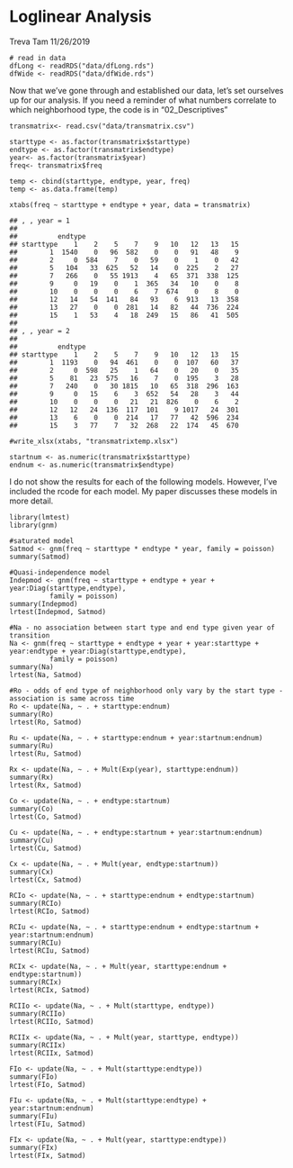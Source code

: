 Loglinear Analysis
================
Treva Tam
11/26/2019

    # read in data
    dfLong <- readRDS("data/dfLong.rds")
    dfWide <- readRDS("data/dfWide.rds")

Now that we’ve gone through and established our data, let’s set
ourselves up for our analysis. If you need a reminder of what numbers
correlate to which neighborhood type, the code is in “02\_Descriptives”

    transmatrix<- read.csv("data/transmatrix.csv")

    starttype <- as.factor(transmatrix$starttype)
    endtype <- as.factor(transmatrix$endtype)
    year<- as.factor(transmatrix$year)
    freq<- transmatrix$freq

    temp <- cbind(starttype, endtype, year, freq)
    temp <- as.data.frame(temp)

    xtabs(freq ~ starttype + endtype + year, data = transmatrix)

    ## , , year = 1
    ## 
    ##          endtype
    ## starttype    1    2    5    7    9   10   12   13   15
    ##        1  1540    0   96  582    0    0   91   48    9
    ##        2     0  584    7    0   59    0    1    0   42
    ##        5   104   33  625   52   14    0  225    2   27
    ##        7   266    0   55 1913    4   65  371  338  125
    ##        9     0   19    0    1  365   34   10    0    8
    ##        10    0    0    0    6    7  674    0    8    0
    ##        12   14   54  141   84   93    6  913   13  358
    ##        13   27    0    0  281   14   82   44  736  224
    ##        15    1   53    4   18  249   15   86   41  505
    ## 
    ## , , year = 2
    ## 
    ##          endtype
    ## starttype    1    2    5    7    9   10   12   13   15
    ##        1  1193    0   94  461    0    0  107   60   37
    ##        2     0  598   25    1   64    0   20    0   35
    ##        5    81   23  575   16    7    0  195    3   28
    ##        7   240    0   30 1815   10   65  318  296  163
    ##        9     0   15    6    3  652   54   28    3   44
    ##        10    0    0    0   21   21  826    0    6    2
    ##        12   12   24  136  117  101    9 1017   24  301
    ##        13    6    0    0  214   17   77   42  596  234
    ##        15    3   77    7   32  268   22  174   45  670

    #write_xlsx(xtabs, "transmatrixtemp.xlsx")

    startnum <- as.numeric(transmatrix$starttype)
    endnum <- as.numeric(transmatrix$endtype)

I do not show the results for each of the following models. However,
I’ve included the rcode for each model. My paper discusses these models
in more detail.

    library(lmtest)
    library(gnm)

    #saturated model
    Satmod <- gnm(freq ~ starttype * endtype * year, family = poisson)
    summary(Satmod)

    #Quasi-independence model
    Indepmod <- gnm(freq ~ starttype + endtype + year + year:Diag(starttype,endtype),
              family = poisson)
    summary(Indepmod)
    lrtest(Indepmod, Satmod)

    #Na - no association between start type and end type given year of transition
    Na <- gnm(freq ~ starttype + endtype + year + year:starttype + year:endtype + year:Diag(starttype,endtype),
              family = poisson)
    summary(Na)
    lrtest(Na, Satmod)

    #Ro - odds of end type of neighborhood only vary by the start type - association is same across time
    Ro <- update(Na, ~ . + starttype:endnum)
    summary(Ro)
    lrtest(Ro, Satmod)

    Ru <- update(Na, ~ . + starttype:endnum + year:startnum:endnum)
    summary(Ru)
    lrtest(Ru, Satmod)

    Rx <- update(Na, ~ . + Mult(Exp(year), starttype:endnum))
    summary(Rx)
    lrtest(Rx, Satmod)

    Co <- update(Na, ~ . + endtype:startnum)
    summary(Co)
    lrtest(Co, Satmod)

    Cu <- update(Na, ~ . + endtype:startnum + year:startnum:endnum)
    summary(Cu)
    lrtest(Cu, Satmod)

    Cx <- update(Na, ~ . + Mult(year, endtype:startnum))
    summary(Cx)
    lrtest(Cx, Satmod)

    RCIo <- update(Na, ~ . + starttype:endnum + endtype:startnum)
    summary(RCIo)
    lrtest(RCIo, Satmod)

    RCIu <- update(Na, ~ . + starttype:endnum + endtype:startnum + year:startnum:endnum)
    summary(RCIu)
    lrtest(RCIu, Satmod)

    RCIx <- update(Na, ~ . + Mult(year, starttype:endnum + endtype:startnum))
    summary(RCIx)
    lrtest(RCIx, Satmod)

    RCIIo <- update(Na, ~ . + Mult(starttype, endtype))
    summary(RCIIo)
    lrtest(RCIIo, Satmod)

    RCIIx <- update(Na, ~ . + Mult(year, starttype, endtype))
    summary(RCIIx)
    lrtest(RCIIx, Satmod)

    FIo <- update(Na, ~ . + Mult(starttype:endtype))
    summary(FIo) 
    lrtest(FIo, Satmod)

    FIu <- update(Na, ~ . + Mult(starttype:endtype) + year:startnum:endnum)
    summary(FIu) 
    lrtest(FIu, Satmod)

    FIx <- update(Na, ~ . + Mult(year, starttype:endtype))
    summary(FIx)
    lrtest(FIx, Satmod)
